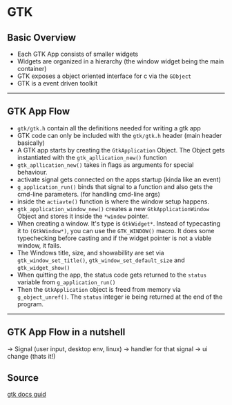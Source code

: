 # GTK

## Basic Overview
- Each GTK App consists of smaller widgets
- Widgets are organized in a hierarchy (the window widget being the main container)
- GTK exposes a object oriented interface for c via the `GObject`
- GTK is a event driven toolkit
---

## GTK App Flow
- `gtk/gtk.h` contain all the definitions needed for writing a gtk app
- GTK code can only be included with the `gtk/gtk.h` header (main header basically)
- A GTK app starts by creating the `GtkApplication` Object. The Object gets instantiated with the `gtk_apllication_new()` function
- `gtk_apllication_new()` takes in flags as arguments for special behaviour.
- activate signal gets connected on the apps startup (kinda like an event)
- `g_application_run()` binds that signal to a function and also gets the cmd-line parameters. (for handling cmd-line args)
- inside the `actiavte()` function is where the window setup happens. 
- `gtk_application_window_new()` creates a new `GtkApplicationWindow` Object and stores it inside the `*window` pointer.
- When creating a window. It's type is `GtkWidget*`. Instead of typecasting it to `(GtkWindow*)`, you can use the `GTK_WINDOW()` macro. It does some typechecking before casting and if the widget pointer is not a viable window, it fails.
- The Windows title, size, and showabillity are set via `gtk_window_set_title()`, `gtk_window_set_default_size` and `gtk_widget_show()`
- When quitting the app, the status code gets returned to the `status` variable from `g_application_run()`
- Then the `GtkApplication` object is freed from memory via `g_object_unref()`. The `status` integer ie being returned at the end of the program.
---

## GTK App Flow in a nutshell
-> Signal (user input, desktop env, linux) -> handler for that signal -> ui change (thats it!)


## Source
[gtk docs guid](https://docs.gtk.org/gtk4/getting_started.html#hello-world)
